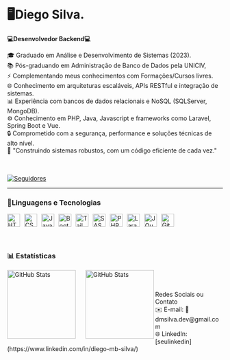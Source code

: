 # 🖥Diego Silva. #

**💻Desenvolvedor Backend💻**

🎓 Graduado em Análise e Desenvolvimento de Sistemas (2023).<br>
📚 Pós-graduando em Administração de Banco de Dados pela UNICIV,<br> 
⚡ Complementando meus conhecimentos com Formações/Cursos livres.<br>
🌐 Conhecimento em arquiteturas escaláveis, APIs RESTful e integração de sistemas.<br>
📊 Experiência com bancos de dados relacionais e NoSQL (SQLServer, MongoDB).<br>
⚙️ Conhecimento em PHP, Java, Javascript e frameworks como Laravel, Spring Boot e Vue.<br>
🔒 Comprometido com a segurança, performance e soluções técnicas de alto nível.<br>
🚀 "Construindo sistemas robustos, com um código eficiente de cada vez."<br>
<br><br>
<p align="left">
    <a href="https://github.com/DiegoMBS?tab=followers">
        <img 
            alt="Seguidores" 
            title="Me siga no GitHub" 
            src="https://custom-icon-badges.demolab.com/github/followers/DiegoMBS?color=236ad3&labelColor=1155ba&style=for-the-badge&logo=github&label=Seguidores&logoColor=white"
        />
    </a>
</p>

---

###  🌟Linguagens e Tecnologias

<div style="display: flex; align-items: center; gap: 10px">
    <img alt="HTML" title="HTML" width="30px" src="https://cdn.jsdelivr.net/gh/devicons/devicon@latest/icons/html5/html5-original.svg" />
    <img alt="CSS" title="CSS" width="30px" src="https://cdn.jsdelivr.net/gh/devicons/devicon@latest/icons/css3/css3-original.svg" />
    <img alt="JavaScript" title="JavaScript" width="30px" src="https://cdn.jsdelivr.net/gh/devicons/devicon@latest/icons/javascript/javascript-original.svg" />
    <img alt="Bootstrap" title="Bootstrap" width="30px" src="https://cdn.jsdelivr.net/gh/devicons/devicon@latest/icons/bootstrap/bootstrap-original.svg" />
    <img alt="Tailwind" title="Tailwind" width="30px" src="https://cdn.jsdelivr.net/gh/devicons/devicon@latest/icons/tailwindcss/tailwindcss-original.svg" />
    <img alt="SASS" title="SASS" width="30px" src="https://cdn.jsdelivr.net/gh/devicons/devicon@latest/icons/sass/sass-original.svg" />
    <img alt="PHP" title="PHP" width="30px" src="https://cdn.jsdelivr.net/gh/devicons/devicon@latest/icons/php/php-original.svg" />
    <img alt="Laravel" title="Laravel" width="30px" src="https://cdn.jsdelivr.net/gh/devicons/devicon@latest/icons/laravel/laravel-original.svg" />
    <img alt="JQuery" title="JQuery" width="30px" src="https://cdn.jsdelivr.net/gh/devicons/devicon@latest/icons/jquery/jquery-original.svg" />
    <img alt="Git" title="Git" width="30px" src="https://cdn.jsdelivr.net/gh/devicons/devicon@latest/icons/git/git-original.svg" />
</div>
<br/>
<br/>

### 📊 Estatísticas

<p>
  <img 
    align="left" 
    alt="GitHub Stats" 
    height="160" 
    style="padding-right: 20px;" 
    src="https://github-readme-stats.vercel.app/api?username=DiegoMBS&show_icons=true&theme=tokyonight&include_all_commits=true&locale=pt-br" 
  />

<img 
      align="left" 
      alt="GitHub Stats" 
      height="160" 
      src="https://github-readme-stats.vercel.app/api/top-langs/?username=DiegoMBS&theme=tokyonight&layout=compact&custom_title=Tecnologias&langs_count=9" 
  />
<br><br>
</p>
<p>
    Redes Sociais ou Contato<br>    
    ✉️ E-mail: 📧 dmsilva.dev@gmail.com<br>
    🌐 LinkedIn: [seulinkedin](https://www.linkedin.com/in/diego-mb-silva/)
</p>

